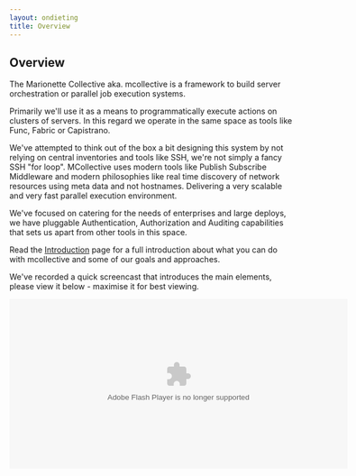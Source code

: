 ```yaml
---
layout: ondieting
title: Overview
---
```

[Introduction]: /introduction.html

Overview
--------
The Marionette Collective aka. mcollective is a framework to build server orchestration 
or parallel job execution systems.

Primarily we'll use it as a means to programmatically execute actions on clusters of servers. 
In this regard we operate in the same space as tools like Func, Fabric or Capistrano.

We've attempted to think out of the box a bit designing this system by not relying on central 
inventories and tools like SSH, we're not simply a fancy SSH "for loop". MCollective uses modern 
tools like Publish Subscribe Middleware and modern philosophies like real time discovery of network 
resources using meta data and not hostnames. Delivering a very scalable and very fast parallel 
execution environment.

We've focused on catering for the needs of enterprises and large deploys, we have pluggable Authentication, 
Authorization and Auditing capabilities that sets us apart from other tools in this space.

Read the [Introduction][] page for a full 
introduction about what you can do with mcollective and some of our goals and approaches.

We've recorded a quick screencast that introduces the main elements, please view it below - maximise it for
best viewing.

<embed src="http://blip.tv/play/hfMOgenPYQA" type="application/x-shockwave-flash" width="600" height="301" 
allowscriptaccess="always" allowfullscreen="true"></embed>
